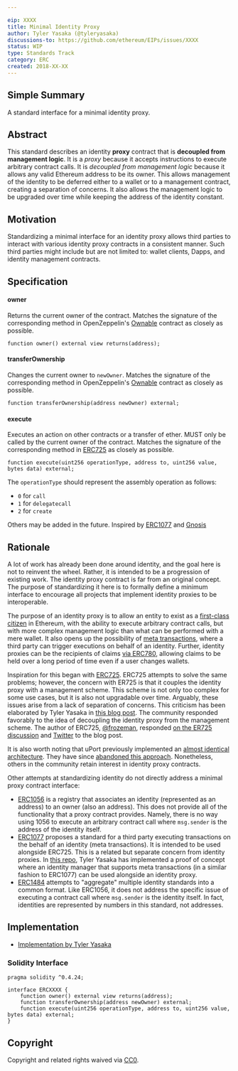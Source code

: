 ```yaml
---

eip: XXXX
title: Minimal Identity Proxy
author: Tyler Yasaka (@tyleryasaka)
discussions-to: https://github.com/ethereum/EIPs/issues/XXXX
status: WIP
type: Standards Track
category: ERC
created: 2018-XX-XX
---
```


## Simple Summary
A standard interface for a minimal identity proxy.

## Abstract

This standard describes an identity **proxy** contract that is **decoupled from management logic**. It is a *proxy* because it accepts instructions to execute arbitrary contract calls. It is *decoupled from management logic* because it allows any valid Ethereum address to be its owner. This allows management of the identity to be deferred either to a wallet or to a management contract, creating a separation of concerns. It also allows the management logic to be upgraded over time while keeping the address of the identity constant.

## Motivation

Standardizing a minimal interface for an identity proxy allows third parties to interact with various identity proxy contracts in a consistent manner. Such third parties might include but are not limited to: wallet clients, Dapps, and identity management contracts.

## Specification

#### owner

Returns the current owner of the contract. Matches the signature of the corresponding method in OpenZeppelin's [Ownable](https://github.com/OpenZeppelin/openzeppelin-solidity/blob/master/contracts/ownership/Ownable.sol) contract as closely as possible.

```
function owner() external view returns(address);
```

#### transferOwnership

Changes the current owner to `newOwner`. Matches the signature of the corresponding method in OpenZeppelin's [Ownable](https://github.com/OpenZeppelin/openzeppelin-solidity/blob/master/contracts/ownership/Ownable.sol) contract as closely as possible.

```
function transferOwnership(address newOwner) external;
```

#### execute

Executes an action on other contracts or a transfer of ether. MUST only be called by the current owner of the contract. Matches the signature of the corresponding method in [ERC725](https://github.com/ethereum/EIPs/issues/725) as closely as possible.

```
function execute(uint256 operationType, address to, uint256 value, bytes data) external;
```

The `operationType` should represent the assembly operation as follows:
- `0` for `call`
- `1` for `delegatecall`
- `2` for `create`

Others may be added in the future. Inspired by [ERC1077](https://eips.ethereum.org/EIPS/eip-1077) and [Gnosis](https://github.com/gnosis/safe-contracts/blob/master/contracts/Enum.sol#L7)

## Rationale
A lot of work has already been done around identity, and the goal here is not to reinvent the wheel. Rather, it is intended to be a progression of existing work. The identity proxy contract is far from an original concept. The purpose of standardizing it here is to formally define a minimum interface to encourage all projects that implement identity proxies to be interoperable.

The purpose of an identity proxy is to allow an entity to exist as a [first-class citizen](https://medium.com/@tyleryasaka/the-3-essentials-of-identity-in-ethereum-51fba7e1dd32) in Ethereum, with the ability to execute arbitrary contract calls, but with more complex management logic than what can be performed with a mere wallet. It also opens up the possibility of [meta transactions](https://medium.com/@austin_48503/ethereum-meta-transactions-90ccf0859e84), where a third party can trigger executions on behalf of an identity. Further, identity proxies can be the recipients of claims [via ERC780](https://github.com/ethereum/EIPs/issues/780), allowing claims to be held over a long period of time even if a user changes wallets.

Inspiration for this began with [ERC725](https://github.com/ethereum/EIPs/issues/725). ERC725 attempts to solve the same problems; however, the concern with ER725 is that it couples the identity proxy with a management scheme. This scheme is not only too complex for some use cases, but it is also not upgradable over time. Arguably, these issues arise from a lack of separation of concerns. This criticism has been elaborated by Tyler Yasaka in [this blog post](https://medium.com/@tyleryasaka/erc725-proposed-changes-ea2dc221136e). The community responded favorably to the idea of decoupling the identity proxy from the management scheme. The author of ERC725, [@frozeman](https://github.com/frozeman?tab=overview&from=2018-09-01&to=2018-09-30), responded [on the ER725 discussion](https://github.com/ethereum/EIPs/issues/725#issuecomment-431615263) and [Twitter](https://twitter.com/feindura/status/1053740219357380609) to the blog post.

It is also worth noting that uPort previously implemented an [almost identical architecture](https://github.com/uport-project/uport-identity/blob/develop/contracts/Proxy.sol). They have since [abandoned this approach](https://medium.com/uport/next-generation-uport-identity-app-released-59bbc32a83a0). Nonetheless, others in the community retain interest in identity proxy contracts.

Other attempts at standardizing identity do not directly address a minimal proxy contract interface:
- [ERC1056](https://github.com/ethereum/EIPs/issues/1056) is a registry that associates an identity (represented as an address) to an owner (also an address). This does not provide all of the functionality that a proxy contract provides. Namely, there is no way using 1056 to execute an arbitrary contract call where `msg.sender` is the address of the identity itself.
- [ERC1077](https://github.com/ethereum/EIPs/blob/master/EIPS/eip-1077.md) proposes a standard for a third party executing transactions on the behalf of an identity (meta transactions). It is intended to be used alongside ERC725. This is a related but separate concern from identity proxies. In [this repo](https://github.com/tyleryasaka/identity-proposals), Tyler Yasaka has implemented a proof of concept where an identity manager that supports meta transactions (in a similar fashion to ERC1077) can be used alongside an identity proxy.
- [ERC1484](https://github.com/ethereum/EIPs/issues/1495) attempts to "aggregate" multiple identity standards into a common format. Like ERC1056, it does not address the specific issue of executing a contract call where `msg.sender` is the identity itself. In fact, identities are represented by numbers in this standard, not addresses.


## Implementation

- [Implementation by Tyler Yasaka](https://github.com/tyleryasaka/identity-proposals)


### Solidity Interface
```
pragma solidity ^0.4.24;

interface ERCXXXX {
    function owner() external view returns(address);
    function transferOwnership(address newOwner) external;
    function execute(uint256 operationType, address to, uint256 value, bytes data) external;
}
```

## Copyright
Copyright and related rights waived via [CC0](https://creativecommons.org/publicdomain/zero/1.0/).
